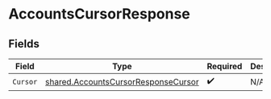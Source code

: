 # AccountsCursorResponse


## Fields

| Field                                                                                      | Type                                                                                       | Required                                                                                   | Description                                                                                |
| ------------------------------------------------------------------------------------------ | ------------------------------------------------------------------------------------------ | ------------------------------------------------------------------------------------------ | ------------------------------------------------------------------------------------------ |
| `Cursor`                                                                                   | [shared.AccountsCursorResponseCursor](../../models/shared/accountscursorresponsecursor.md) | :heavy_check_mark:                                                                         | N/A                                                                                        |